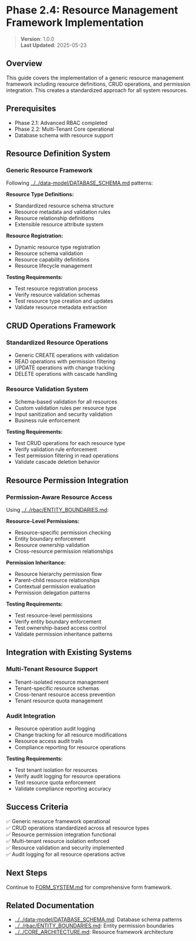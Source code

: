 
# Phase 2.4: Resource Management Framework Implementation

> **Version**: 1.0.0  
> **Last Updated**: 2025-05-23

## Overview

This guide covers the implementation of a generic resource management framework including resource definitions, CRUD operations, and permission integration. This creates a standardized approach for all system resources.

## Prerequisites

- Phase 2.1: Advanced RBAC completed
- Phase 2.2: Multi-Tenant Core operational
- Database schema with resource support

## Resource Definition System

### Generic Resource Framework
Following [../../data-model/DATABASE_SCHEMA.md](../../data-model/DATABASE_SCHEMA.md) patterns:

**Resource Type Definitions:**
- Standardized resource schema structure
- Resource metadata and validation rules
- Resource relationship definitions
- Extensible resource attribute system

**Resource Registration:**
- Dynamic resource type registration
- Resource schema validation
- Resource capability definitions
- Resource lifecycle management

**Testing Requirements:**
- Test resource registration process
- Verify resource validation schemas
- Test resource type creation and updates
- Validate resource metadata extraction

## CRUD Operations Framework

### Standardized Resource Operations
- Generic CREATE operations with validation
- READ operations with permission filtering
- UPDATE operations with change tracking
- DELETE operations with cascade handling

### Resource Validation System
- Schema-based validation for all resources
- Custom validation rules per resource type
- Input sanitization and security validation
- Business rule enforcement

**Testing Requirements:**
- Test CRUD operations for each resource type
- Verify validation rule enforcement
- Test permission filtering in read operations
- Validate cascade deletion behavior

## Resource Permission Integration

### Permission-Aware Resource Access
Using [../../rbac/ENTITY_BOUNDARIES.md](../../rbac/ENTITY_BOUNDARIES.md):

**Resource-Level Permissions:**
- Resource-specific permission checking
- Entity boundary enforcement
- Resource ownership validation
- Cross-resource permission relationships

**Permission Inheritance:**
- Resource hierarchy permission flow
- Parent-child resource relationships
- Contextual permission evaluation
- Permission delegation patterns

**Testing Requirements:**
- Test resource-level permissions
- Verify entity boundary enforcement
- Test ownership-based access control
- Validate permission inheritance patterns

## Integration with Existing Systems

### Multi-Tenant Resource Support
- Tenant-isolated resource management
- Tenant-specific resource schemas
- Cross-tenant resource access prevention
- Tenant resource quota management

### Audit Integration
- Resource operation audit logging
- Change tracking for all resource modifications
- Resource access audit trails
- Compliance reporting for resource operations

**Testing Requirements:**
- Test tenant isolation for resources
- Verify audit logging for resource operations
- Test resource quota enforcement
- Validate compliance reporting accuracy

## Success Criteria

✅ Generic resource framework operational  
✅ CRUD operations standardized across all resource types  
✅ Resource permission integration functional  
✅ Multi-tenant resource isolation enforced  
✅ Resource validation and security implemented  
✅ Audit logging for all resource operations active  

## Next Steps

Continue to [FORM_SYSTEM.md](FORM_SYSTEM.md) for comprehensive form framework.

## Related Documentation

- [../../data-model/DATABASE_SCHEMA.md](../../data-model/DATABASE_SCHEMA.md): Database schema patterns
- [../../rbac/ENTITY_BOUNDARIES.md](../../rbac/ENTITY_BOUNDARIES.md): Entity permission boundaries
- [../../CORE_ARCHITECTURE.md](../../CORE_ARCHITECTURE.md): Resource framework architecture
